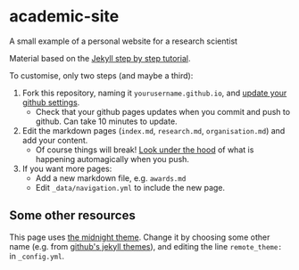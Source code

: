 # academic-site
A small example of a personal website for a research scientist

Material based on the [Jekyll step by step tutorial](https://jekyllrb.com/docs/step-by-step/01-setup/).

To customise, only two steps (and maybe a third):
1. Fork this repository, naming it `yourusername.github.io`, and [update your github settings](https://docs.github.com/en/pages/quickstart).
    - Check that your github pages updates when you commit and push to github. Can take 10 minutes to update.
2. Edit the markdown pages (`index.md`, `research.md`, `organisation.md`) and add your content.
    - Of course things will break! [Look under the hood](https://docs.github.com/en/actions/monitoring-and-troubleshooting-workflows/viewing-workflow-run-history) of what is happening automagically when you push.
3. If you want more pages:
    - Add a new markdown file, e.g. `awards.md`
    - Edit `_data/navigation.yml` to include the new page.

## Some other resources

This page uses [the midnight theme](https://github.com/pages-themes/midnight).
Change it by choosing some other name (e.g. from [github's jekyll themes](https://pages.github.com/themes/)),
and editing the line `remote_theme:` in `_config.yml`.
